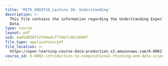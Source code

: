 ```yaml
---
title: 'MIT6_0002F16_Lecture 10: Understanding'
description: >-
  This file contains the information regarding the Understanding Experimental
  Data.
type: course
layout: pdf
uid: aa05d858752700adcf734b7cdb7a699f
file_type: application/pdf
file_location: >-
  https://open-learning-course-data-production.s3.amazonaws.com/6-0002-introduction-to-computational-thinking-and-data-science-fall-2016/aa05d858752700adcf734b7cdb7a699f_MIT6_0002F16_lec10.pdf
course_id: 6-0002-introduction-to-computational-thinking-and-data-science-fall-2016
---
```

